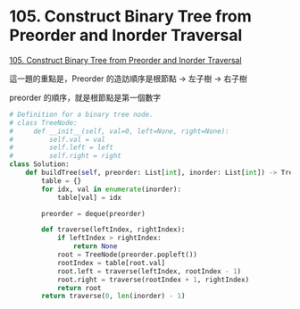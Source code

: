 # 105. Construct Binary Tree from Preorder and Inorder Traversal

[105. Construct Binary Tree from Preorder and Inorder Traversal](https://leetcode.com/problems/construct-binary-tree-from-preorder-and-inorder-traversal/)

這一題的重點是，Preorder 的造訪順序是根節點 -&gt; 左子樹 -&gt; 右子樹

preorder 的順序，就是根節點是第一個數字

```python
# Definition for a binary tree node.
# class TreeNode:
#     def __init__(self, val=0, left=None, right=None):
#         self.val = val
#         self.left = left
#         self.right = right
class Solution:
    def buildTree(self, preorder: List[int], inorder: List[int]) -> TreeNode:
        table = {}
        for idx, val in enumerate(inorder):
            table[val] = idx

        preorder = deque(preorder)

        def traverse(leftIndex, rightIndex):
            if leftIndex > rightIndex:
                return None
            root = TreeNode(preorder.popleft())
            rootIndex = table[root.val]
            root.left = traverse(leftIndex, rootIndex - 1)
            root.right = traverse(rootIndex + 1, rightIndex)
            return root
        return traverse(0, len(inorder) - 1)
```


